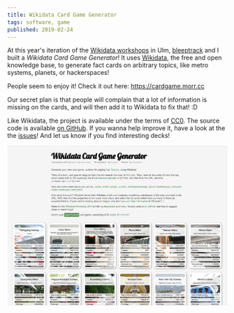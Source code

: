 ```yaml
---
title: Wikidata Card Game Generator
tags: software, game
published: 2019-02-24
---
```


At this year's iteration of the [Wikidata workshops](https://de.wikipedia.org/wiki/Wikipedia:Wikidata-Workshop-Ulm-2019) in Ulm, [bleeptrack](https://www.bleeptrack.de/) and I built a *Wikidata Card Game Generator*! It uses [Wikidata](https://www.wikidata.org), the free and open knowledge base, to generate fact cards on arbitrary topics, like metro systems, planets, or hackerspaces!

People seem to enjoy it! Check it out here: <https://cardgame.morr.cc>

Our secret plan is that people will complain that a lot of information is missing on the cards, and will then add it to Wikidata to fix that! :D

Like Wikidata, the project is available under the terms of [CC0](https://creativecommons.org/publicdomain/zero/1.0/). The source code is available [on GitHub](https://github.com/blinry/wikidata-cardgame). If you wanna help improve it, have a look at the the [issues](https://github.com/blinry/wikidata-cardgame/issues)! And let us know if you find interesting decks!

[![](screenshot.png)](https://cardgame.morr.cc)
